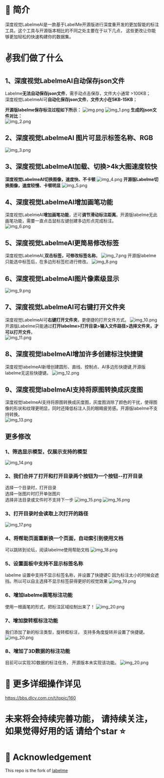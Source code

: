# 📄 简介
深度视觉LabelmeAI是一款基于LabelMe开源版进行深度重开发的更加智能的标注工具。这个工具与开源版本相比的不同之处主要在于以下几点， 这些更改让你能够更加轻松的快速构建你的数据集。

# ✌️我们做了什么
## 1、深度视觉LabelmeAI自动保存json文件
Labelme**无法自动保存json文件**，需手动点击保存，文件大小通常 >100KB；\
深度视觉LabelmeAI可**自动化保存json文件**，**文件大小在5KB-15KB**；

**开源版labelme保存标注过程如下所示：**
![img.png](LabelmeImages/img.png)
![img_1.png](LabelmeImages/img_1.png)
**生成的json文件对比：** \
![img_2.png](LabelmeImages/img_2.png)

## 2、深度视觉LabelmeAI 图片可显示标签名称、RGB
![img_3.png](LabelmeImages/img_3.png)
## 3、深度视觉LabelmeAI加载、切换>4k大图速度较快
**深度视觉LabelmeAI切换图像，速度快、不卡顿**
![img_4.png](LabelmeImages/3_1图像切换.gif)
**开源版Labelme切换图像，速度较慢、卡顿明显**
![img_5.png](LabelmeImages/3_2图像切换.gif)
## 4、深度视觉LabelmeAI增加画笔功能
深度视觉LabelmeAI**增加画笔功能**，还可**调节滑动标注距离**。开源版labelme无此画笔功能，需要一直点击鼠标左键创建多边形点完成标注。\
![img_6.png](LabelmeImages/4画笔.gif)
## 5、深度视觉LabelmeAI更简易修改标签
深度视觉LabelmeAI,**双击标签，可修改标签名称**。
![img_7.png](LabelmeImages/5_1修改标签.gif)
开源版labelme只能选中标签后，在多边形标签栏进行修改。
![img_8.png](LabelmeImages/5_2修改标签.gif)
## 6、深度视觉LabelmeAI图片像素级显示
![img_9.png](LabelmeImages/img_9.png)
## 7、深度视觉LabelmeAI可右键打开文件夹
深度视觉LabelmeAI可**右键打开文件夹**，更便捷的打开文件方式。
![img_10.png](LabelmeImages/img_10.png)
开源版Labelme只能通过**打开labelme>打开目录>输入文件路径>选择文件夹，才可以打开文件**。\
![img_11.png](LabelmeImages/img_11.png)
## 8、深度视觉labelmeAI增加许多创建标注快捷键
深度视觉labelmeAI新增创建圆形、直线、控制点、AI多边形快捷键,开源版labelme无这些快捷键。
![img_12.png](LabelmeImages/img_12.png)
## 9、深度视觉labelmeAI支持将原图转换成灰度图
深度视觉labelmeAI支持将原图转换成灰度图，灰度图消除了颜色的干扰，使得图像的形状和纹理更明显，同时还降低标注人员的眼睛疲劳感。开源版labelme不支持转换。\
![img_13.png](LabelmeImages/img_13.png)
## 更多修改
### 1、筛选显示模型，仅展示支持的模型
![img_14.png](LabelmeImages/14_仅展示支持模型.png)
### 2、我们合并了打开和打开目录两个按钮为一个按钮--打开目录
选择一个目录时，打开目录\
选择一张图片时打开单张图片\
选择非法目录或文件时不支持下一步
![img_15.png](LabelmeImages/15_1合并.png)
![img_16.png](LabelmeImages/15_2合并.png)
### 3、打开目录时会读取上次打开的路径
![img_17.png](LabelmeImages/17读取上次路径.jpeg)
### 4、将帮助页面重新换一个页面，自动索引到使用文档
可以跳转到论坛，阅读labelme使用帮助文档
![img_18.png](LabelmeImages/18_自动跳转.png)
### 5、设置面板中支持不显示标签名称
labelme 设置中支持不显示标签名称，并设置了快捷键C
因为标注太小的时候会遮挡。所以可以自主选择不显示标签获得更好的视觉效果
![img_19.png](LabelmeImages/19_不显示标签名称.jpeg)
### 6、增加labelme画笔标注功能
使用一根画笔的形式，把标注区域绘制出来了！
![img_20.png](LabelmeImages/20_画笔标注.gif)
### 7、增加旋转框标注功能
我们添加了新的标注类型，旋转框标注， 支持多角度旋转并设置了快捷键。
![img_20.png](LabelmeImages/21_旋转框标注.gif)
### 8、增加了3D数据的标注功能
目前可以实现3D数据的标注任务， 开源版本未实现该功能。
![img_20.png](LabelmeImages/22_3D标注.jpeg)




# 🔗 更多详细操作详见
https://bbs.dlcv.com.cn/t/topic/160
# 未来将会持续完善功能， 请持续关注， 如果觉得好用的话 请给个star ⭐
# 🙇‍ Acknowledgement
This repo is the fork of [labelme](https://github.com/wkentaro/labelme)
